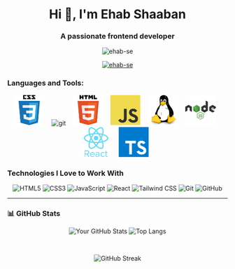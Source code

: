 <h1 align="center">Hi 👋, I'm Ehab Shaaban</h1>
<h3 align="center">A passionate frontend developer</h3>
<p align="center"> <img src="https://komarev.com/ghpvc/?username=ehab-se&label=Profile%20views&color=0e75b6&style=flat" alt="ehab-se" /> </p>

<p align="center"> <a href="https://github.com/ryo-ma/github-profile-trophy"><img src="https://github-profile-trophy.vercel.app/?username=ehab-se" alt="ehab-se" /></a> </p>

<h3 align="left">Languages and Tools:</h3>
<p align="center">
  <img src="https://raw.githubusercontent.com/devicons/devicon/master/icons/css3/css3-original-wordmark.svg" alt="css3" width="70" height="70"/>&nbsp;&nbsp;&nbsp;
  <img src="https://www.vectorlogo.zone/logos/git-scm/git-scm-icon.svg" alt="git" width="70" height="70"/>&nbsp;&nbsp;&nbsp;
  <img src="https://raw.githubusercontent.com/devicons/devicon/master/icons/html5/html5-original-wordmark.svg" alt="html5" width="70" height="70"/>&nbsp;&nbsp;&nbsp;
  <img src="https://raw.githubusercontent.com/devicons/devicon/master/icons/javascript/javascript-original.svg" alt="javascript" width="70" height="70"/>&nbsp;&nbsp;&nbsp;
  <img src="https://raw.githubusercontent.com/devicons/devicon/master/icons/linux/linux-original.svg" alt="linux" width="70" height="70"/>&nbsp;&nbsp;&nbsp;
  <img src="https://raw.githubusercontent.com/devicons/devicon/master/icons/nodejs/nodejs-original-wordmark.svg" alt="nodejs" width="70" height="70"/>&nbsp;&nbsp;&nbsp;
  <img src="https://raw.githubusercontent.com/devicons/devicon/master/icons/react/react-original-wordmark.svg" alt="react" width="70" height="70"/>&nbsp;&nbsp;&nbsp;
  <img src="https://raw.githubusercontent.com/devicons/devicon/master/icons/typescript/typescript-original.svg" alt="typescript" width="70" height="70"/>&nbsp;&nbsp;&nbsp;
  </p>

<h3>Technologies I Love to Work With</h3>
<p align="center">
<img src="https://img.shields.io/badge/HTML5-E34F26?style=for-the-badge&logo=html5&logoColor=white" alt="HTML5" />
<img src="https://img.shields.io/badge/CSS3-1572B6?style=for-the-badge&logo=css3&logoColor=white" alt="CSS3" />
<img src="https://img.shields.io/badge/JavaScript-F7DF1E?style=for-the-badge&logo=javascript&logoColor=black" alt="JavaScript" />
<img src="https://img.shields.io/badge/React-61DAFB?style=for-the-badge&logo=react&logoColor=black" alt="React" />
<img src="https://img.shields.io/badge/Tailwind_CSS-06B6D4?style=for-the-badge&logo=tailwind-css&logoColor=white" alt="Tailwind CSS" />
<img src="https://img.shields.io/badge/Git-F05032?style=for-the-badge&logo=git&logoColor=white" alt="Git" />
<img src="https://img.shields.io/badge/GitHub-181717?style=for-the-badge&logo=github&logoColor=white" alt="GitHub" />
</p>
<hr>
<h3 align="left">📊 GitHub Stats</h3>
<p align="center">
<img src="https://github-readme-stats.vercel.app/api?username=Ehab-SE&show_icons=true&theme=radical&hide_border=true&border_radius=20&card_width=100%" alt="Your GitHub Stats" />
 
<img src="https://github-readme-stats.vercel.app/api/top-langs/?username=Ehab-SE&layout=compact&theme=radical&hide_border=true&border_radius=20&card_width=100%" alt="Top Langs" />
 </p>
<br>
<p align="center">
<img src="https://github-readme-streak-stats.herokuapp.com/?user=Ehab-SE&theme=cyber-streakglow&hide_border=true&border_radius=20" alt="GitHub Streak" />
</p>


<!--
**Ehab-SE/Ehab-SE** is a ✨ _special_ ✨ repository because its `README.md` (this file) appears on your GitHub profile.

Here are some ideas to get you started:

- 🔭 I’m currently working on ...
- 🌱 I’m currently learning ...
- 👯 I’m looking to collaborate on ...
- 🤔 I’m looking for help with ...
- 💬 Ask me about ...
- 📫 How to reach me: ...
- 😄 Pronouns: ...
- ⚡ Fun fact: ...
-->
